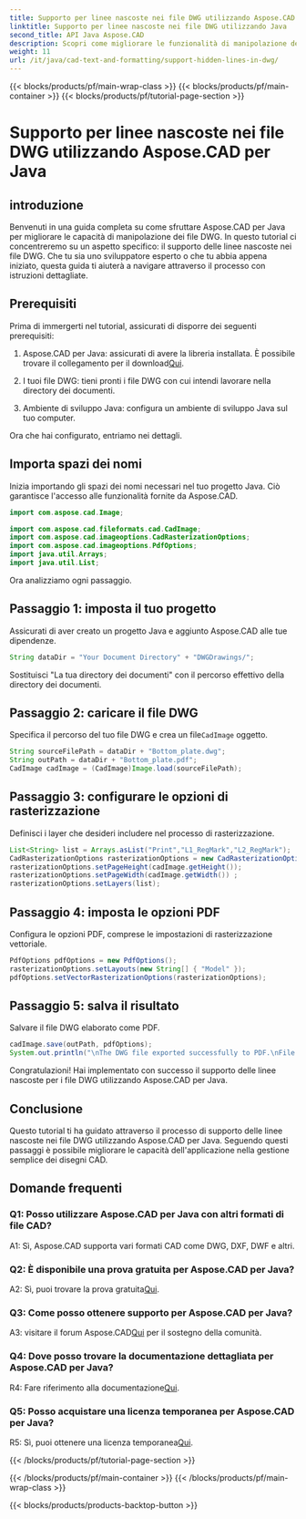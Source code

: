 ```yaml
---
title: Supporto per linee nascoste nei file DWG utilizzando Aspose.CAD per Java
linktitle: Supporto per linee nascoste nei file DWG utilizzando Java
second_title: API Java Aspose.CAD
description: Scopri come migliorare le funzionalità di manipolazione dei file DWG della tua applicazione Java utilizzando Aspose.CAD. Segui la nostra guida passo passo per il supporto delle linee nascoste. Potenzia facilmente la gestione dei tuoi disegni CAD.
weight: 11
url: /it/java/cad-text-and-formatting/support-hidden-lines-in-dwg/
---
```


{{< blocks/products/pf/main-wrap-class >}}
{{< blocks/products/pf/main-container >}}
{{< blocks/products/pf/tutorial-page-section >}}

# Supporto per linee nascoste nei file DWG utilizzando Aspose.CAD per Java

## introduzione

Benvenuti in una guida completa su come sfruttare Aspose.CAD per Java per migliorare le capacità di manipolazione dei file DWG. In questo tutorial ci concentreremo su un aspetto specifico: il supporto delle linee nascoste nei file DWG. Che tu sia uno sviluppatore esperto o che tu abbia appena iniziato, questa guida ti aiuterà a navigare attraverso il processo con istruzioni dettagliate.

## Prerequisiti

Prima di immergerti nel tutorial, assicurati di disporre dei seguenti prerequisiti:

1.  Aspose.CAD per Java: assicurati di avere la libreria installata. È possibile trovare il collegamento per il download[Qui](https://releases.aspose.com/cad/java/).

2. I tuoi file DWG: tieni pronti i file DWG con cui intendi lavorare nella directory dei documenti.

3. Ambiente di sviluppo Java: configura un ambiente di sviluppo Java sul tuo computer.

Ora che hai configurato, entriamo nei dettagli.

## Importa spazi dei nomi

Inizia importando gli spazi dei nomi necessari nel tuo progetto Java. Ciò garantisce l'accesso alle funzionalità fornite da Aspose.CAD.

```java
import com.aspose.cad.Image;

import com.aspose.cad.fileformats.cad.CadImage;
import com.aspose.cad.imageoptions.CadRasterizationOptions;
import com.aspose.cad.imageoptions.PdfOptions;
import java.util.Arrays;
import java.util.List;
```

Ora analizziamo ogni passaggio.

## Passaggio 1: imposta il tuo progetto

Assicurati di aver creato un progetto Java e aggiunto Aspose.CAD alle tue dipendenze.

```java
String dataDir = "Your Document Directory" + "DWGDrawings/";
```

Sostituisci "La tua directory dei documenti" con il percorso effettivo della directory dei documenti.

## Passaggio 2: caricare il file DWG

 Specifica il percorso del tuo file DWG e crea un file`CadImage` oggetto.

```java
String sourceFilePath = dataDir + "Bottom_plate.dwg";
String outPath = dataDir + "Bottom_plate.pdf";
CadImage cadImage = (CadImage)Image.load(sourceFilePath);
```

## Passaggio 3: configurare le opzioni di rasterizzazione

Definisci i layer che desideri includere nel processo di rasterizzazione.

```java
List<String> list = Arrays.asList("Print","L1_RegMark","L2_RegMark");
CadRasterizationOptions rasterizationOptions = new CadRasterizationOptions();
rasterizationOptions.setPageHeight(cadImage.getHeight());
rasterizationOptions.setPageWidth(cadImage.getWidth()) ;
rasterizationOptions.setLayers(list);
```

## Passaggio 4: imposta le opzioni PDF

Configura le opzioni PDF, comprese le impostazioni di rasterizzazione vettoriale.

```java
PdfOptions pdfOptions = new PdfOptions();
rasterizationOptions.setLayouts(new String[] { "Model" });
pdfOptions.setVectorRasterizationOptions(rasterizationOptions);
```

## Passaggio 5: salva il risultato

Salvare il file DWG elaborato come PDF.

```java
cadImage.save(outPath, pdfOptions);
System.out.println("\nThe DWG file exported successfully to PDF.\nFile saved at " + dataDir);
```

Congratulazioni! Hai implementato con successo il supporto delle linee nascoste per i file DWG utilizzando Aspose.CAD per Java.

## Conclusione

Questo tutorial ti ha guidato attraverso il processo di supporto delle linee nascoste nei file DWG utilizzando Aspose.CAD per Java. Seguendo questi passaggi è possibile migliorare le capacità dell'applicazione nella gestione semplice dei disegni CAD.

## Domande frequenti

### Q1: Posso utilizzare Aspose.CAD per Java con altri formati di file CAD?

A1: Sì, Aspose.CAD supporta vari formati CAD come DWG, DXF, DWF e altri.

### Q2: È disponibile una prova gratuita per Aspose.CAD per Java?

 A2: Sì, puoi trovare la prova gratuita[Qui](https://releases.aspose.com/).

### Q3: Come posso ottenere supporto per Aspose.CAD per Java?

 A3: visitare il forum Aspose.CAD[Qui](https://forum.aspose.com/c/cad/19) per il sostegno della comunità.

### Q4: Dove posso trovare la documentazione dettagliata per Aspose.CAD per Java?

 R4: Fare riferimento alla documentazione[Qui](https://reference.aspose.com/cad/java/).

### Q5: Posso acquistare una licenza temporanea per Aspose.CAD per Java?

 R5: Sì, puoi ottenere una licenza temporanea[Qui](https://purchase.aspose.com/temporary-license/).

{{< /blocks/products/pf/tutorial-page-section >}}

{{< /blocks/products/pf/main-container >}}
{{< /blocks/products/pf/main-wrap-class >}}

{{< blocks/products/products-backtop-button >}}
